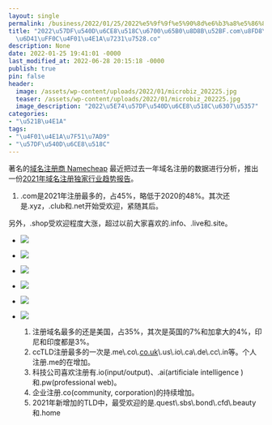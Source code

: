 ```yaml
---
layout: single
permalink: /business/2022/01/25/2022%e5%9f%9f%e5%90%8d%e6%b3%a8%e5%86%8c%e6%9c%80%e6%96%b0%e8%b6%8b%e5%8a%bf-com%e8%bf%98%e6%98%af%e4%b8%bb%e6%b5%81%ef%bc%8c%e4%bc%81%e4%b8%9a%e7%88%b1%e7%94%a8-co/
title: "2022\u57DF\u540D\u6CE8\u518C\u6700\u65B0\u8D8B\u52BF.com\u8FD8\u662F\u4E3B\
  \u6D41\uFF0C\u4F01\u4E1A\u7231\u7528.co"
description: None
date: 2022-01-25 19:41:01 -0000
last_modified_at: 2022-06-28 20:15:18 -0000
publish: true
pin: false
header:
  image: /assets/wp-content/uploads/2022/01/microbiz_202225.jpg
  teaser: /assets/wp-content/uploads/2022/01/microbiz_202225.jpg
  image_description: "2022\u5E74\u57DF\u540D\u6CE8\u518C\u6307\u5357"
categories:
- "\u521B\u4E1A"
tags:
- "\u4F01\u4E1A\u7F51\u7AD9"
- "\u57DF\u540D\u6CE8\u518C"
---
```

著名的[域名注册商 Namecheap](https://www.namecheap.com) 最近把过去一年域名注册的数据进行分析，推出一份[2021年域名注册独家行业趋势报告](https://www.namecheap.com/guru-guides/2021-domain-insights-trends-report/)。

  1. .com是2021年注册最多的，占45%，略低于2020的48%。其次还是.xyz，.club和.net开始受欢迎，紧随其后。

另外，.shop受欢迎程度大涨，超过以前大家喜欢的.info、.live和.site。

* ![](/assets/wp-content/uploads/2022/01/202225-1.jpg)
* ![](/assets/wp-content/uploads/2022/01/202225-2-768x1024.jpg)
* ![](/assets/wp-content/uploads/2022/01/202225-3.jpg)
* ![](/assets/wp-content/uploads/2022/01/202225-4-768x1024.jpg)
* ![](/assets/wp-content/uploads/2022/01/microbiz_202225-767x1024.jpg)
* ![](/assets/wp-content/uploads/2022/01/202225-5-768x1024.jpg)

  1. 注册域名最多的还是美国，占35%，其次是英国的7%和加拿大的4%，印尼和印度都是3%。
  2. ccTLD注册最多的一次是.me\\.co\\.[co.uk](http://co.uk)\\.us\\.io\\.ca\\.de\\.cc\\.in等。个人注册.me的在增加。
  3. 科技公司喜欢注册有.io(input/output)、.ai(artificiale intelligence )和.pw(professional web)。
  4. 企业注册.co(community, corporation)的持续增加。
  5. 2021年新增加的TLD中，最受欢迎的是.quest\\.sbs\\.bond\\.cfd\\.beauty和.home
